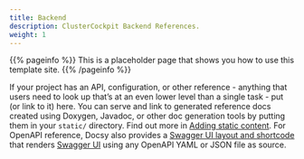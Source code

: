 ```yaml
---
title: Backend
description: ClusterCockpit Backend References.
weight: 1
---
```


{{% pageinfo %}}
This is a placeholder page that shows you how to use this template site.
{{% /pageinfo %}}

If your project has an API, configuration, or other reference - anything that users need to look up that’s at an even lower level than a single task - put (or link to it) here. You can serve and link to generated reference docs created using Doxygen,
Javadoc, or other doc generation tools by putting them in your `static/` directory. Find out more in [Adding static content](https://docsy.dev/docs/adding-content/content/#adding-static-content). For OpenAPI reference, Docsy also provides a [Swagger UI layout and shortcode](https://www.docsy.dev/docs/adding-content/shortcodes/#swaggerui) that renders [Swagger UI](https://swagger.io/tools/swagger-ui/) using any OpenAPI YAML or JSON file as source.
